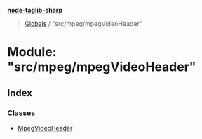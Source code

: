 **[node-taglib-sharp](../README.md)**

> [Globals](../globals.md) / "src/mpeg/mpegVideoHeader"

# Module: "src/mpeg/mpegVideoHeader"

## Index

### Classes

* [MpegVideoHeader](../classes/_src_mpeg_mpegvideoheader_.mpegvideoheader.md)
